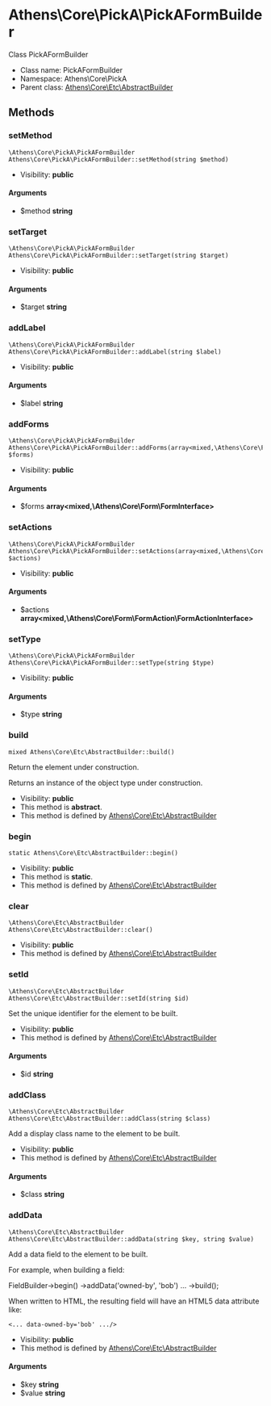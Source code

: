 Athens\Core\PickA\PickAFormBuilder
===============

Class PickAFormBuilder




* Class name: PickAFormBuilder
* Namespace: Athens\Core\PickA
* Parent class: [Athens\Core\Etc\AbstractBuilder](Athens-Core-Etc-AbstractBuilder.md)







Methods
-------


### setMethod

    \Athens\Core\PickA\PickAFormBuilder Athens\Core\PickA\PickAFormBuilder::setMethod(string $method)





* Visibility: **public**


#### Arguments
* $method **string**



### setTarget

    \Athens\Core\PickA\PickAFormBuilder Athens\Core\PickA\PickAFormBuilder::setTarget(string $target)





* Visibility: **public**


#### Arguments
* $target **string**



### addLabel

    \Athens\Core\PickA\PickAFormBuilder Athens\Core\PickA\PickAFormBuilder::addLabel(string $label)





* Visibility: **public**


#### Arguments
* $label **string**



### addForms

    \Athens\Core\PickA\PickAFormBuilder Athens\Core\PickA\PickAFormBuilder::addForms(array<mixed,\Athens\Core\Form\FormInterface> $forms)





* Visibility: **public**


#### Arguments
* $forms **array&lt;mixed,\Athens\Core\Form\FormInterface&gt;**



### setActions

    \Athens\Core\PickA\PickAFormBuilder Athens\Core\PickA\PickAFormBuilder::setActions(array<mixed,\Athens\Core\Form\FormAction\FormActionInterface> $actions)





* Visibility: **public**


#### Arguments
* $actions **array&lt;mixed,\Athens\Core\Form\FormAction\FormActionInterface&gt;**



### setType

    \Athens\Core\PickA\PickAFormBuilder Athens\Core\PickA\PickAFormBuilder::setType(string $type)





* Visibility: **public**


#### Arguments
* $type **string**



### build

    mixed Athens\Core\Etc\AbstractBuilder::build()

Return the element under construction.

Returns an instance of the object type under construction.

* Visibility: **public**
* This method is **abstract**.
* This method is defined by [Athens\Core\Etc\AbstractBuilder](Athens-Core-Etc-AbstractBuilder.md)




### begin

    static Athens\Core\Etc\AbstractBuilder::begin()





* Visibility: **public**
* This method is **static**.
* This method is defined by [Athens\Core\Etc\AbstractBuilder](Athens-Core-Etc-AbstractBuilder.md)




### clear

    \Athens\Core\Etc\AbstractBuilder Athens\Core\Etc\AbstractBuilder::clear()





* Visibility: **public**
* This method is defined by [Athens\Core\Etc\AbstractBuilder](Athens-Core-Etc-AbstractBuilder.md)




### setId

    \Athens\Core\Etc\AbstractBuilder Athens\Core\Etc\AbstractBuilder::setId(string $id)

Set the unique identifier for the element to be built.



* Visibility: **public**
* This method is defined by [Athens\Core\Etc\AbstractBuilder](Athens-Core-Etc-AbstractBuilder.md)


#### Arguments
* $id **string**



### addClass

    \Athens\Core\Etc\AbstractBuilder Athens\Core\Etc\AbstractBuilder::addClass(string $class)

Add a display class name to the element to be built.



* Visibility: **public**
* This method is defined by [Athens\Core\Etc\AbstractBuilder](Athens-Core-Etc-AbstractBuilder.md)


#### Arguments
* $class **string**



### addData

    \Athens\Core\Etc\AbstractBuilder Athens\Core\Etc\AbstractBuilder::addData(string $key, string $value)

Add a data field to the element to be built.

For example, when building a field:

FieldBuilder->begin()
    ->addData('owned-by', 'bob')
    ...
    ->build();

When written to HTML, the resulting field will have
an HTML5 data attribute like:

    <... data-owned-by='bob' .../>

* Visibility: **public**
* This method is defined by [Athens\Core\Etc\AbstractBuilder](Athens-Core-Etc-AbstractBuilder.md)


#### Arguments
* $key **string**
* $value **string**


